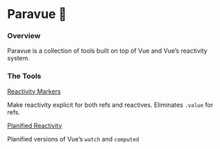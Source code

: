 # Paravue 🌴

### Overview

Paravue is a collection of tools built on top of Vue and Vue’s reactivity system.

### The Tools

[Reactivity Markers](https://www.notion.so/Reactivity-Markers-17fb2c4de8f845c48946be4221d3b1cc)

Make reactivity explicit for both refs and reactives.  Eliminates `.value` for refs.

[Planified Reactivity](https://www.notion.so/Planified-Reactivity-630e6b133191460b8c8c0f7ee2a69e22)

Planified versions of Vue’s `watch` and `computed`